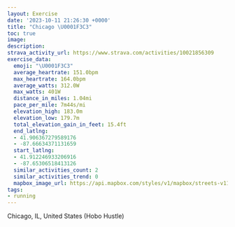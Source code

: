```yaml
---
layout: Exercise
date: '2023-10-11 21:26:30 +0000'
title: "Chicago \U0001F3C3"
toc: true
image:
description:
strava_activity_url: https://www.strava.com/activities/10021856309
exercise_data:
  emoji: "\U0001F3C3"
  average_heartrate: 151.0bpm
  max_heartrate: 164.0bpm
  average_watts: 312.0W
  max_watts: 401W
  distance_in_miles: 1.04mi
  pace_per_mile: 7m44s/mi
  elevation_high: 183.0m
  elevation_low: 179.7m
  total_elevation_gain_in_feet: 15.4ft
  end_latlng:
  - 41.906367279589176
  - -87.66634371131659
  start_latlng:
  - 41.912246933206916
  - -87.65306518413126
  similar_activities_count: 2
  similar_activities_trend: 0
  mapbox_image_url: https://api.mapbox.com/styles/v1/mapbox/streets-v11/static/path-5+787af2-1.0(avx~F%7C%7C~uOApDDxECd%40DdD%3F%60CFbDClEHzF%40%7CF%3FB%60%40%5B%40~BElFDxADN%3FhAFbAEvD%40t%40DVJJH%3FzAG~%40%3FhCBvBNvB%40),pin-s-s+e5b22e(-87.65407,41.91089),pin-s-f+89ae00(-87.66649000000001,41.90774)/auto/800x800?access_token=pk.eyJ1Ijoiam9zaGJlY2ttYW4iLCJhIjoiY205eWR2aDd1MWZ6djJrbXc4a3M0bWZleiJ9.XiG9OWkNcZk2QzjJbxLB4A
tags:
- running
---
```




Chicago, IL, United States (Hobo Hustle)
